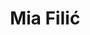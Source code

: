 ---
SICRIS: 15295
draft: false
fixName: mia_filić
lab: Laboratory for Cryptography and Computer Security
labPos: Laboratory Member
location: null
mailInfo: mia.filic@fri.uni-lj.si
officeHours: null
profName: Assist. Mia Filić
profTitle: Assistant
telephoneInfo: null
title: Mia Filić
---